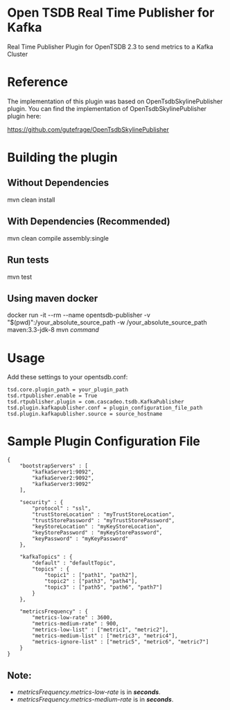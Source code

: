 Open TSDB Real Time Publisher for Kafka
========================

Real Time Publisher Plugin for OpenTSDB 2.3 to send metrics to a Kafka Cluster 

# Reference

The implementation of this plugin was based on OpenTsdbSkylinePublisher plugin. You can find the implementation of OpenTsdbSkylinePublisher plugin here:

https://github.com/gutefrage/OpenTsdbSkylinePublisher

# Building the plugin

## Without Dependencies 
mvn clean install

## With Dependencies (Recommended)
mvn clean compile assembly:single

## Run tests
mvn test

## Using maven docker
docker run -it --rm --name opentsdb-publisher -v "$(pwd)":/your_absolute_source_path -w /your_absolute_source_path maven:3.3-jdk-8 mvn _command_

# Usage 
Add these settings to your opentsdb.conf:
```
tsd.core.plugin_path = your_plugin_path 
tsd.rtpublisher.enable = True  
tsd.rtpublisher.plugin = com.cascadeo.tsdb.KafkaPublisher
tsd.plugin.kafkapublisher.conf = plugin_configuration_file_path
tsd.plugin.kafkapublisher.source = source_hostname
```

# Sample Plugin Configuration File
```
{
    "bootstrapServers" : [
        "kafkaServer1:9092",
        "kafkaServer2:9092",
        "kafkaServer3:9092"
    ],

    "security" : {
        "protocol" : "ssl",
        "trustStoreLocation" : "myTrustStoreLocation",
        "trustStorePassword" : "myTrustStorePassword",
        "keyStoreLocation" : "myKeyStoreLocation",
        "keyStorePassword" : "myKeyStorePassword",
        "keyPassword" : "myKeyPassword"
    },

    "kafkaTopics" : {
        "default" : "defaultTopic",
        "topics" : {
            "topic1" : ["path1", "path2"],
            "topic2" : ["path3", "path4"],
            "topic3" : ["path5", "path6", "path7"]            
        }
    },
    
    "metricsFrequency" : {
        "metrics-low-rate" : 3600,
        "metrics-medium-rate" : 900,
        "metrics-low-list" : ["metric1", "metric2"],
        "metrics-medium-list" : ["metric3", "metric4"],
        "metrics-ignore-list" : ["metric5", "metric6", "metric7"]
    }
}
```

## Note:
* _metricsFrequency.metrics-low-rate_ is in ___seconds___.
* _metricsFrequency.metrics-medium-rate_ is in ___seconds___.


